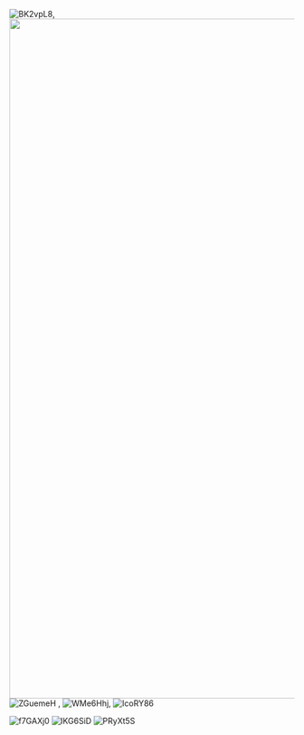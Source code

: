 ![BK2vpL8](https://user-images.githubusercontent.com/94161451/222545331-7b748b3d-b918-44a7-984e-fa45e64b8479.png),
<img src="https://user-images.githubusercontent.com/94161451/222545331-7b748b3d-b918-44a7-984e-fa45e64b8479.png" width="1200">
![ZGuemeH](https://user-images.githubusercontent.com/94161451/222545354-2cf9e380-d488-4ce1-9af0-14e120048bd4.png)
,
![WMe6Hhj](https://user-images.githubusercontent.com/94161451/222545377-0084d789-5f4b-4d6d-ae06-4c12ffe2a21d.png),
![IcoRY86](https://user-images.githubusercontent.com/94161451/222545391-421fecb6-13f1-4f9d-a3e9-4bdf032a4816.png)

![f7GAXj0](https://user-images.githubusercontent.com/94161451/222546100-106e775f-7e13-437d-93c2-e209955381e2.png)
![IKG6SiD](https://user-images.githubusercontent.com/94161451/222684681-a4ee2731-6c8e-4e60-a6a1-062514cd15cc.png)
![PRyXt5S](https://user-images.githubusercontent.com/94161451/222684695-c2423595-88de-4bac-a7cb-93bec52ce756.png)
